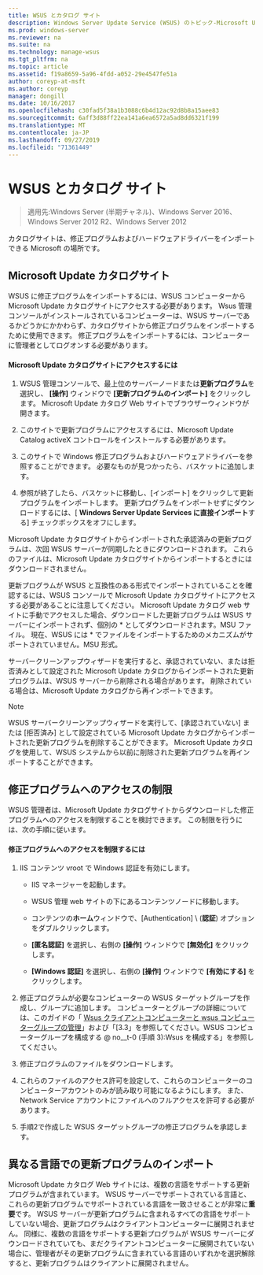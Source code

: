 ```yaml
---
title: WSUS とカタログ サイト
description: Windows Server Update Service (WSUS) のトピック-Microsoft Update カタログサイトにアクセスして WSUS に修正プログラムをインポートする方法
ms.prod: windows-server
ms.reviewer: na
ms.suite: na
ms.technology: manage-wsus
ms.tgt_pltfrm: na
ms.topic: article
ms.assetid: f19a8659-5a96-4fdd-a052-29e4547fe51a
author: coreyp-at-msft
ms.author: coreyp
manager: dongill
ms.date: 10/16/2017
ms.openlocfilehash: c30fad5f38a1b3088c6b4d12ac92d8b8a15aee83
ms.sourcegitcommit: 6aff3d88ff22ea141a6ea6572a5ad8dd6321f199
ms.translationtype: MT
ms.contentlocale: ja-JP
ms.lasthandoff: 09/27/2019
ms.locfileid: "71361449"
---
```

# <a name="wsus-and-the-catalog-site"></a>WSUS とカタログ サイト

>適用先:Windows Server (半期チャネル)、Windows Server 2016、Windows Server 2012 R2、Windows Server 2012

カタログサイトは、修正プログラムおよびハードウェアドライバーをインポートできる Microsoft の場所です。

## <a name="the-microsoft-update-catalog-site"></a>Microsoft Update カタログサイト
WSUS に修正プログラムをインポートするには、WSUS コンピューターから Microsoft Update カタログサイトにアクセスする必要があります。 Wsus 管理コンソールがインストールされているコンピューターは、WSUS サーバーであるかどうかにかかわらず、カタログサイトから修正プログラムをインポートするために使用できます。 修正プログラムをインポートするには、コンピューターに管理者としてログオンする必要があります。

#### <a name="to-access-the-microsoft-update-catalog-site"></a>Microsoft Update カタログサイトにアクセスするには

1.  WSUS 管理コンソールで、最上位のサーバーノードまたは**更新プログラム**を選択し、 **[操作]** ウィンドウで **[更新プログラムのインポート]** をクリックします。 Microsoft Update カタログ Web サイトでブラウザーウィンドウが開きます。

2.  このサイトで更新プログラムにアクセスするには、Microsoft Update Catalog activeX コントロールをインストールする必要があります。

3.  このサイトで Windows 修正プログラムおよびハードウェアドライバーを参照することができます。 必要なものが見つかったら、バスケットに追加します。

4.  参照が終了したら、バスケットに移動し、[インポート] をクリックして更新プログラムをインポートします。 更新プログラムをインポートせずにダウンロードするには、[ **Windows Server Update Services に直接インポート**する] チェックボックスをオフにします。

Microsoft Update カタログサイトからインポートされた承認済みの更新プログラムは、次回 WSUS サーバーが同期したときにダウンロードされます。 これらのファイルは、Microsoft Update カタログサイトからインポートするときにはダウンロードされません。

更新プログラムが WSUS と互換性のある形式でインポートされていることを確認するには、WSUS コンソールで Microsoft Update カタログサイトにアクセスする必要があることに注意してください。 Microsoft Update カタログ web サイトに手動でアクセスした場合、ダウンロードした更新プログラムは WSUS サーバーにインポートされず、個別の * としてダウンロードされます。MSU ファイル。 現在、WSUS には \* でファイルをインポートするためのメカニズムがサポートされていません。MSU 形式。

サーバークリーンアップウィザードを実行すると、承認されていない、または拒否済みとして設定された Microsoft Update カタログからインポートされた更新プログラムは、WSUS サーバーから削除される場合があります。 削除されている場合は、Microsoft Update カタログから再インポートできます。

> [!NOTE]
> WSUS サーバークリーンアップウィザードを実行して、[承認されていない] または [拒否済み] として設定されている Microsoft Update カタログからインポートされた更新プログラムを削除することができます。 Microsoft Update カタログを使用して、WSUS システムから以前に削除された更新プログラムを再インポートすることができます。

## <a name="restricting-access-to-hotfixes"></a>修正プログラムへのアクセスの制限
WSUS 管理者は、Microsoft Update カタログサイトからダウンロードした修正プログラムへのアクセスを制限することを検討できます。 この制限を行うには、次の手順に従います。

#### <a name="to-restrict-access-to-hotfixes"></a>修正プログラムへのアクセスを制限するには

1.  IIS コンテンツ vroot で Windows 認証を有効にします。

    -   IIS マネージャーを起動します。

    -   WSUS 管理 web サイトの下にあるコンテンツノードに移動します。

    -   コンテンツの**ホーム**ウィンドウで、[Authentication] \ (**認証**\) オプションをダブルクリックします。

    -   **[匿名認証]** を選択し、右側の **[操作]** ウィンドウで **[無効化]** をクリックします。

    -   **[Windows 認証]** を選択し、右側の **[操作]** ウィンドウで **[有効にする]** をクリックします。

2.  修正プログラムが必要なコンピューターの WSUS ターゲットグループを作成し、グループに追加します。 コンピューターとグループの詳細については、このガイドの「 [Wsus クライアントコンピューターと wsus コンピューターグループの管理](managing-wsus-client-computers-and-wsus-computer-groups.md)」および「[3.3」を参照してください。WSUS コンピューターグループを構成する @ no__t-0 (手順 3):Wsus を構成する」を参照してください。

3.  修正プログラムのファイルをダウンロードします。

4.  これらのファイルのアクセス許可を設定して、これらのコンピューターのコンピューターアカウントのみが読み取り可能になるようにします。 また、Network Service アカウントにファイルへのフルアクセスを許可する必要があります。

5.  手順2で作成した WSUS ターゲットグループの修正プログラムを承認します。

## <a name="importing-updates-in-different-languages"></a>異なる言語での更新プログラムのインポート
Microsoft Update カタログ Web サイトには、複数の言語をサポートする更新プログラムが含まれています。 WSUS サーバーでサポートされている言語と、これらの更新プログラムでサポートされている言語を一致させることが非常に**重要**です。 WSUS サーバーが更新プログラムに含まれるすべての言語をサポートしていない場合、更新プログラムはクライアントコンピューターに展開されません。 同様に、複数の言語をサポートする更新プログラムが WSUS サーバーにダウンロードされていても、まだクライアントコンピューターに展開されていない場合に、管理者がその更新プログラムに含まれている言語のいずれかを選択解除すると、更新プログラムはクライアントに展開されません。
